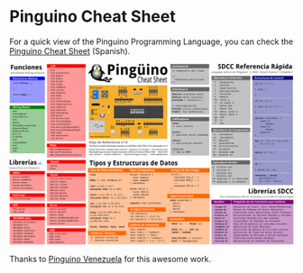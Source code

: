 # Pinguino Cheat Sheet

For a quick view of the Pinguino Programming Language, you can check the [Pinguino Cheat Sheet](/Pinguino_Cheat_Sheet.pdf) (Spanish).

![Pinguino-ide-toolbar](./cheat-sheet-pinguinove.png "Pinguino Cheat Sheet")

Thanks to [Pinguino Venezuela](https://twitter.com/pinguinove) for this awesome work.
